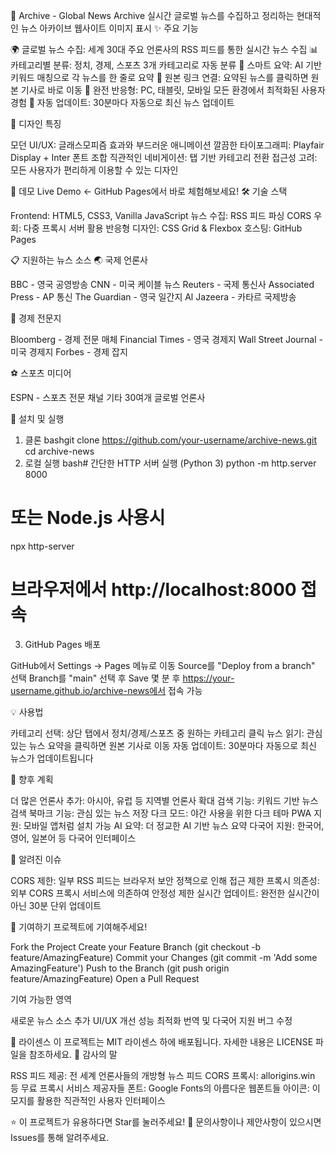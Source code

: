 📰 Archive - Global News Archive
실시간 글로벌 뉴스를 수집하고 정리하는 현대적인 뉴스 아카이브 웹사이트
이미지 표시
✨ 주요 기능

🌍 글로벌 뉴스 수집: 세계 30대 주요 언론사의 RSS 피드를 통한 실시간 뉴스 수집
📊 카테고리별 분류: 정치, 경제, 스포츠 3개 카테고리로 자동 분류
📝 스마트 요약: AI 기반 키워드 매칭으로 각 뉴스를 한 줄로 요약
🔗 원본 링크 연결: 요약된 뉴스를 클릭하면 원본 기사로 바로 이동
📱 완전 반응형: PC, 태블릿, 모바일 모든 환경에서 최적화된 사용자 경험
🔄 자동 업데이트: 30분마다 자동으로 최신 뉴스 업데이트

🎨 디자인 특징

모던 UI/UX: 글래스모피즘 효과와 부드러운 애니메이션
깔끔한 타이포그래피: Playfair Display + Inter 폰트 조합
직관적인 네비게이션: 탭 기반 카테고리 전환
접근성 고려: 모든 사용자가 편리하게 이용할 수 있는 디자인

🚀 데모
Live Demo ← GitHub Pages에서 바로 체험해보세요!
🛠 기술 스택

Frontend: HTML5, CSS3, Vanilla JavaScript
뉴스 수집: RSS 피드 파싱
CORS 우회: 다중 프록시 서버 활용
반응형 디자인: CSS Grid & Flexbox
호스팅: GitHub Pages

📋 지원하는 뉴스 소스
🌏 국제 언론사

BBC - 영국 공영방송
CNN - 미국 케이블 뉴스
Reuters - 국제 통신사
Associated Press - AP 통신
The Guardian - 영국 일간지
Al Jazeera - 카타르 국제방송

💼 경제 전문지

Bloomberg - 경제 전문 매체
Financial Times - 영국 경제지
Wall Street Journal - 미국 경제지
Forbes - 경제 잡지

⚽ 스포츠 미디어

ESPN - 스포츠 전문 채널
기타 30여개 글로벌 언론사

🔧 설치 및 실행
1. 클론
bashgit clone https://github.com/your-username/archive-news.git
cd archive-news
2. 로컬 실행
bash# 간단한 HTTP 서버 실행 (Python 3)
python -m http.server 8000

# 또는 Node.js 사용시
npx http-server

# 브라우저에서 http://localhost:8000 접속
3. GitHub Pages 배포

GitHub에서 Settings → Pages 메뉴로 이동
Source를 "Deploy from a branch" 선택
Branch를 "main" 선택 후 Save
몇 분 후 https://your-username.github.io/archive-news에서 접속 가능

💡 사용법

카테고리 선택: 상단 탭에서 정치/경제/스포츠 중 원하는 카테고리 클릭
뉴스 읽기: 관심 있는 뉴스 요약을 클릭하면 원본 기사로 이동
자동 업데이트: 30분마다 자동으로 최신 뉴스가 업데이트됩니다

🔮 향후 계획

 더 많은 언론사 추가: 아시아, 유럽 등 지역별 언론사 확대
 검색 기능: 키워드 기반 뉴스 검색
 북마크 기능: 관심 있는 뉴스 저장
 다크 모드: 야간 사용을 위한 다크 테마
 PWA 지원: 모바일 앱처럼 설치 가능
 AI 요약: 더 정교한 AI 기반 뉴스 요약
 다국어 지원: 한국어, 영어, 일본어 등 다국어 인터페이스

🐛 알려진 이슈

CORS 제한: 일부 RSS 피드는 브라우저 보안 정책으로 인해 접근 제한
프록시 의존성: 외부 CORS 프록시 서비스에 의존하여 안정성 제한
실시간 업데이트: 완전한 실시간이 아닌 30분 단위 업데이트

🤝 기여하기
프로젝트에 기여해주세요!

Fork the Project
Create your Feature Branch (git checkout -b feature/AmazingFeature)
Commit your Changes (git commit -m 'Add some AmazingFeature')
Push to the Branch (git push origin feature/AmazingFeature)
Open a Pull Request

기여 가능한 영역

새로운 뉴스 소스 추가
UI/UX 개선
성능 최적화
번역 및 다국어 지원
버그 수정

📄 라이센스
이 프로젝트는 MIT 라이센스 하에 배포됩니다. 자세한 내용은 LICENSE 파일을 참조하세요.
🙏 감사의 말

RSS 피드 제공: 전 세계 언론사들의 개방형 뉴스 피드
CORS 프록시: allorigins.win 등 무료 프록시 서비스 제공자들
폰트: Google Fonts의 아름다운 웹폰트들
아이콘: 이모지를 활용한 직관적인 사용자 인터페이스


⭐ 이 프로젝트가 유용하다면 Star를 눌러주세요!
📧 문의사항이나 제안사항이 있으시면 Issues를 통해 알려주세요.